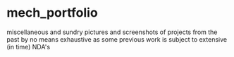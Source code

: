 # mech_portfolio
miscellaneous and sundry pictures and screenshots of projects from the past
by no means exhaustive as some previous work is subject to extensive (in time) NDA's 
